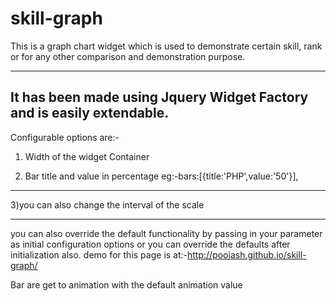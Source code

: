 skill-graph
===========
This is a graph chart widget which is used to demonstrate certain skill, rank or for any other comparison and demonstration purpose.

----------------------------------------------------------------------------------------------------------
It has been made using Jquery Widget Factory and is easily extendable.
----------------------------------------------------------------------------------------------------------
Configurable options are:-

1) Width of the widget Container

2) Bar title and value in percentage 
      eg:-bars:[{title:'PHP',value:'50'}],
----------------------------------------------------------------------------------------------------------
3)you can also change the interval of the scale

---------------------------------------------------------------------------------------------------------- 

you can also override the default functionality by passing in your parameter as initial configuration options or you can override the defaults after initialization also. 
demo for this page is at:-http://poojash.github.io/skill-graph/

Bar are get to animation with the default animation value
